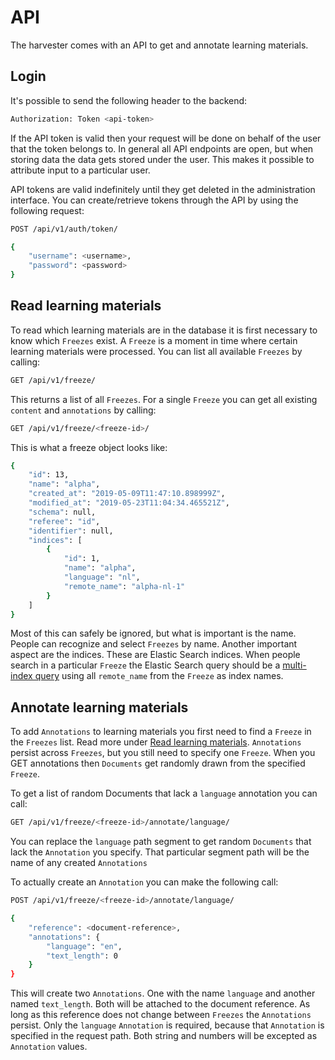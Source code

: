 API
===

The harvester comes with an API to get and annotate learning materials.


Login
-----

It's possible to send the following header to the backend:

```bash
Authorization: Token <api-token>
```

If the API token is valid then your request will be done on behalf of the user that the token belongs to.
In general all API endpoints are open, but when storing data the data gets stored under the user.
This makes it possible to attribute input to a particular user.

API tokens are valid indefinitely until they get deleted in the administration interface.
You can create/retrieve tokens through the API by using the following request:

```bash
POST /api/v1/auth/token/

{
    "username": <username>,
    "password": <password>
}
```


Read learning materials
-----------------------

To read which learning materials are in the database it is first necessary to know which ``Freezes`` exist.
A ``Freeze`` is a moment in time where certain learning materials were processed.
You can list all available ``Freezes`` by calling:

```bash
GET /api/v1/freeze/
```

This returns a list of all ``Freezes``. For a single ``Freeze`` you can get all existing ``content``
and ``annotations`` by calling:

```bash
GET /api/v1/freeze/<freeze-id>/
```

This is what a freeze object looks like:

```bash
{
    "id": 13,
    "name": "alpha",
    "created_at": "2019-05-09T11:47:10.898999Z",
    "modified_at": "2019-05-23T11:04:34.465521Z",
    "schema": null,
    "referee": "id",
    "identifier": null,
    "indices": [
        {
            "id": 1,
            "name": "alpha",
            "language": "nl",
            "remote_name": "alpha-nl-1"
        }
    ]
}
```

Most of this can safely be ignored, but what is important is the name.
People can recognize and select ``Freezes`` by name.
Another important aspect are the indices. These are Elastic Search indices.
When people search in a particular ``Freeze``
the Elastic Search query should be
a [multi-index query](https://www.elastic.co/guide/en/elasticsearch/reference/6.3/multi-index.html)
using all ``remote_name`` from the ``Freeze`` as index names.


Annotate learning materials
---------------------------

To add ``Annotations`` to learning materials you first need to find a ``Freeze`` in the ``Freezes`` list.
Read more under [Read learning materials](#read-learning-materials).
``Annotations`` persist across ``Freezes``, but you still need to specify one ``Freeze``.
When you GET annotations then ``Documents`` get randomly drawn from the specified ``Freeze``.

To get a list of random Documents that lack a ``language`` annotation you can call:

```bash
GET /api/v1/freeze/<freeze-id>/annotate/language/
```

You can replace the ``language`` path segment to get random ``Documents`` that lack the ``Annotation`` you specify.
That particular segment path will be the name of any created ``Annotations``

To actually create an ``Annotation`` you can make the following call:

```bash
POST /api/v1/freeze/<freeze-id>/annotate/language/

{
    "reference": <document-reference>,
    "annotations": {
        "language": "en",
        "text_length": 0
    }
}
```

This will create two ``Annotations``. One with the name ``language`` and another named ``text_length``.
Both will be attached to the document reference.
As long as this reference does not change between ``Freezes`` the ``Annotations`` persist.
Only the ``language`` ``Annotation`` is required, because that ``Annotation`` is specified in the request path.
Both string and numbers will be excepted as ``Annotation`` values.
